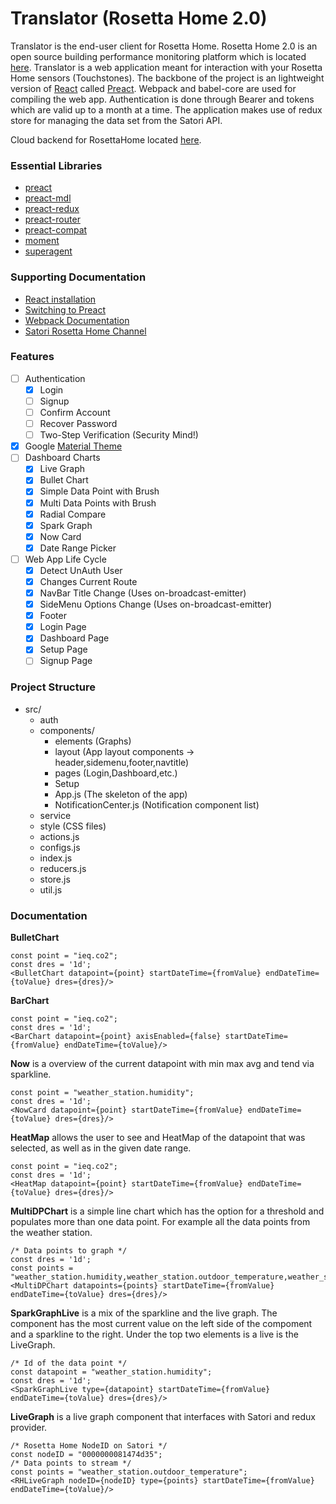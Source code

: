 # Translator (Rosetta Home 2.0)

Translator is the end-user client for Rosetta Home. Rosetta Home 2.0 is an open source building performance monitoring platform which is located <a href="https://github.com/rosetta-home">here</a>. Translator is a web application meant for interaction with your Rosetta Home sensors (Touchstones). The backbone of the project is an lightweight version of <a href="https://facebook.github.io/react/">React</a> called <a href="https://preactjs.com/">Preact</a>. Webpack and babel-core are used for compiling the web app. Authentication is done through Bearer and tokens which are valid up to a month at a time. The application makes use of redux store for managing the data set from the Satori API.

Cloud backend for RosettaHome located <a href="https://github.com/rosetta-home/brood">here</a>.

### Essential Libraries

  - <a href="https://github.com/developit/preact">preact</a>
  - <a href="https://github.com/developit/preact-mdl">preact-mdl</a>
  - <a href="https://github.com/developit/preact-redux">preact-redux</a>
  - <a href="https://github.com/developit/preact-router">preact-router</a>
  - <a href="https://github.com/developit/preact-compat">preact-compat</a>
  - <a href="https://momentjs.com/">moment</a>
  - <a href="https://github.com/visionmedia/superagent">superagent</a>

### Supporting Documentation

- <a href="https://facebook.github.io/react/docs/installation.html">React installation</a>
- <a href="https://preactjs.com/guide/switching-to-preact">Switching to Preact</a>
- <a href="https://webpack.github.io/docs/">Webpack Documentation</a>
- <a href="https://www.satori.com/channels/rosetta-home">Satori Rosetta Home Channel</a>

### Features

- [ ] Authentication
  - [x] Login
  - [ ] Signup
  - [ ] Confirm Account
  - [ ] Recover Password
  - [ ] Two-Step Verification (Security Mind!)
- [x] Google <a href="https://material.io/guidelines/">Material Theme</a>
- [ ] Dashboard Charts
  - [x] Live Graph
  - [x] Bullet Chart
  - [x] Simple Data Point with Brush
  - [x] Multi Data Points with Brush
  - [x] Radial Compare
  - [x] Spark Graph
  - [x] Now Card
  - [x] Date Range Picker
- [ ] Web App Life Cycle
  - [x] Detect UnAuth User
  - [x] Changes Current Route
  - [x] NavBar Title Change (Uses on-broadcast-emitter)
  - [x] SideMenu Options Change (Uses on-broadcast-emitter)
  - [x] Footer
  - [x] Login Page
  - [x] Dashboard Page
  - [x] Setup Page
  - [ ] Signup Page

### Project Structure

  - src/
    - auth
    - components/
      - elements (Graphs)
      - layout (App layout components -> header,sidemenu,footer,navtitle)
      - pages (Login,Dashboard,etc.)
      - Setup
      - App.js (The skeleton of the app)
      - NotificationCenter.js (Notification component list)
    - service
    - style (CSS files)
    - actions.js
    - configs.js
    - index.js
    - reducers.js
    - store.js
    - util.js

### Documentation

<b>BulletChart</b>

```
const point = "ieq.co2";
const dres = '1d';
<BulletChart datapoint={point} startDateTime={fromValue} endDateTime={toValue} dres={dres}/>
```

<b>BarChart</b>

```
const point = "ieq.co2";
const dres = '1d';
<BarChart datapoint={point} axisEnabled={false} startDateTime={fromValue} endDateTime={toValue}/>
```

<b>Now</b> is a overview of the current datapoint with min max avg and tend via sparkline.

```
const point = "weather_station.humidity";
const dres = '1d';
<NowCard datapoint={point} startDateTime={fromValue} endDateTime={toValue} dres={dres}/>
```

<b>HeatMap</b> allows the user to see and HeatMap of the datapoint that was selected, as well as in the given date range.

```
const point = "ieq.co2";
const dres = '1d';
<HeatMap datapoint={point} startDateTime={fromValue} endDateTime={toValue} dres={dres}/>
```

<b>MultiDPChart</b> is a simple line chart which has the option for a threshold and populates more than one data point. For example all the data points from the weather station.

```
/* Data points to graph */
const dres = '1d';
const points = "weather_station.humidity,weather_station.outdoor_temperature,weather_station.indoor_temperature";
<MultiDPChart datapoints={points} startDateTime={fromValue} endDateTime={toValue} dres={dres}/>
```
<b>SparkGraphLive</b> is a mix of the sparkline and the live graph. The component has the most current value on the left side of the compoment and a sparkline to the right. Under the top two elements is a live is the LiveGraph.

```
/* Id of the data point */
const datapoint = "weather_station.humidity";
const dres = '1d';
<SparkGraphLive type={datapoint} startDateTime={fromValue} endDateTime={toValue} dres={dres}/>
```

<b>LiveGraph</b> is a live graph component that interfaces with Satori and redux provider.

```
/* Rosetta Home NodeID on Satori */
const nodeID = "0000000081474d35";
/* Data points to stream */
const points = "weather_station.outdoor_temperature";
<RHLiveGraph nodeID={nodeID} type={points} startDateTime={fromValue} endDateTime={toValue}/>
```
